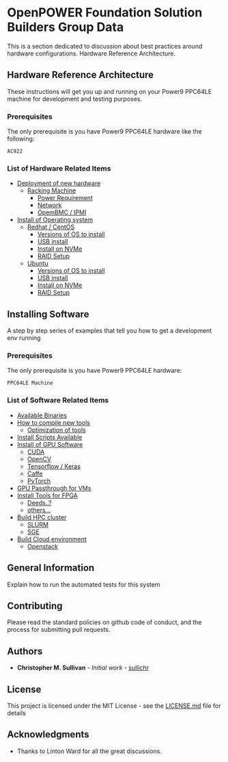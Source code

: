 # OpenPOWER Foundation Solution Builders Group Data
This is a section dedicated to discussion about best practices around hardware configurations.
Hardware Reference Architecture.


## Hardware Reference Architecture
These instructions will get you up and running on your Power9 PPC64LE machine for development and testing purposes.

### Prerequisites
The only prerequisite is you have Power9 PPC64LE hardware like the following:
```
AC922
```

### List of Hardware Related Items
* [Deployment of new hardware](https://github.com/sullichr/opf_solution_builders_group/blob/master/hardware_information/Deployment-of-new-hardware.md)
    * [Racking Machine](https://github.com/sullichr/opf_solution_builders_group/blob/master/hardware_information/Deployment-of-new-hardware.md#racking-machine)
        * [Power Requirement](https://github.com/sullichr/opf_solution_builders_group/blob/master/hardware_information/Deployment-of-new-hardware.md#power-requirements)
        * [Network](https://github.com/sullichr/opf_solution_builders_group/blob/master/hardware_information/Deployment-of-new-hardware.md#networking)
        * [OpemBMC / IPMI](https://github.com/sullichr/opf_solution_builders_group/blob/master/hardware_information/Deployment-of-new-hardware.md#openbmc_and_ipmi)
* [Install of Operating system](https://github.com/sullichr/opf_solution_builders_group/blob/master/hardware_information/Install-of-operating-system.md)
    * [Redhat / CentOS](https://github.com/sullichr/opf_solution_builders_group/blob/master/hardware_information/installing_rhel_centos.md)
        * [Versions of OS to install](https://github.com/sullichr/opf_solution_builders_group/blob/master/hardware_information/installing_rhel_centos.md#versions)
        * [USB install](https://github.com/sullichr/opf_solution_builders_group/blob/master/hardware_information/installing_rhel_centos.md#usb-install)
        * [Install on NVMe](https://github.com/sullichr/opf_solution_builders_group/blob/master/hardware_information/installing_rhel_centos.md#install-on-nvme)
        * [RAID Setup](https://github.com/sullichr/opf_solution_builders_group/blob/master/hardware_information/installing_rhel_centos.md#raid-setup)
    * [Ubuntu](https://github.com/sullichr/opf_solution_builders_group/blob/master/hardware_information/installing_ubuntu.md)
        * [Versions of OS to install](https://github.com/sullichr/opf_solution_builders_group/blob/master/hardware_information/installing_ubuntu.md#versions)
        * [USB install](https://github.com/sullichr/opf_solution_builders_group/blob/master/hardware_information/installing_ubuntu.md#usb-install)
        * [Install on NVMe](https://github.com/sullichr/opf_solution_builders_group/blob/master/hardware_information/installing_ubuntu.md#install-on-nvme)
        * [RAID Setup](https://github.com/sullichr/opf_solution_builders_group/blob/master/hardware_information/installing_ubuntu.md#raid-setup)

## Installing Software
A step by step series of examples that tell you how to get a development env running

### Prerequisites
The only prerequisite is you have Power9 PPC64LE hardware:
```
PPC64LE Machine
```
### List of Software Related Items
* [Available Binaries](https://github.com/sullichr/opf_solution_builders_group/blob/master/software_information/Available_Binaries.md)
* [How to compile new tools](https://github.com/sullichr/opf_solution_builders_group/blob/master/software_information/Compiling_Tools.md)
    * [Optimization of tools](https://github.com/sullichr/opf_solution_builders_group/blob/master/software_information/Optimizing_Tools.md)
* [Install Scripts Available](https://github.com/sullichr/opf_solution_builders_group/blob/master/software_information/Available_Install_Scripts.md)
* [Install of GPU Software](https://github.com/sullichr/opf_solution_builders_group/blob/master/software_information/GPU_Overview.md)
    * [CUDA](https://github.com/sullichr/opf_solution_builders_group/blob/master/software_information/cuda_information.md)
    * [OpenCV](https://github.com/sullichr/opf_solution_builders_group/blob/master/software_information/Install_OpenCV.md)
    * [Tensorflow / Keras](https://github.com/sullichr/opf_solution_builders_group/blob/master/software_information/Install_TensorFlow_Keras.md )
    * [Caffe](https://github.com/sullichr/opf_solution_builders_group/blob/master/software_information/Install_Caffe.md)
    * [PyTorch](https://github.com/sullichr/opf_solution_builders_group/blob/master/software_information/Install_Pytorch.md)
* [GPU Passthrough for VMs](https://github.com/sullichr/opf_solution_builders_group/blob/master/software_information/gpu_passthrough.md)
* [Install Tools for FPGA](https://github.com/sullichr/opf_solution_builders_group/blob/master/software_information/FPGA_Tools.md)
    * [Deeds..?](https://github.com/sullichr/opf_solution_builders_group/blob/master/software_information/FPGA_Tools.md#deeds)
    * [others...](https://github.com/sullichr/opf_solution_builders_group/blob/master/software_information/FPGA_Tools.md#others)
* [Build HPC cluster](https://github.com/sullichr/opf_solution_builders_group/blob/master/software_information/HPC_Cluster.md)
    * [SLURM](https://github.com/sullichr/opf_solution_builders_group/blob/master/software_information/HPC_Cluster.md#slurm)
    * [SGE](https://github.com/sullichr/opf_solution_builders_group/blob/master/software_information/HPC_Cluster.md#sge)
* [Build Cloud environment](https://github.com/sullichr/opf_solution_builders_group/blob/master/software_information/Cloud_environment.md)
    * [Openstack](https://github.com/sullichr/opf_solution_builders_group/blob/master/software_information/Cloud_environment.md#openstack)



## General Information

Explain how to run the automated tests for this system

## Contributing

Please read the standard policies on github code of conduct, and the process for submitting pull requests.

## Authors

* **Christopher M. Sullivan** - *Initial work* - [sullichr](https://github.com/sullichr)


## License

This project is licensed under the MIT License - see the [LICENSE.md](LICENSE.md) file for details

## Acknowledgments

* Thanks to Linton Ward for all the great discussions.
